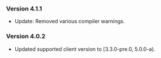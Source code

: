 ### Version 4.1.1
- Update: Removed various compiler warnings.

### Version 4.0.2

- Updated supported client version to [3.3.0-pre.0, 5.0.0-a).
